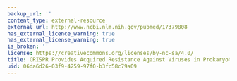```yaml
---
backup_url: ''
content_type: external-resource
external_url: http://www.ncbi.nlm.nih.gov/pubmed/17379808
has_external_licence_warning: true
has_external_license_warning: true
is_broken: ''
license: https://creativecommons.org/licenses/by-nc-sa/4.0/
title: CRISPR Provides Acquired Resistance Against Viruses in Prokaryotes
uid: 06da6d26-03f9-4259-97f0-b3fc58c79a09
---
```

